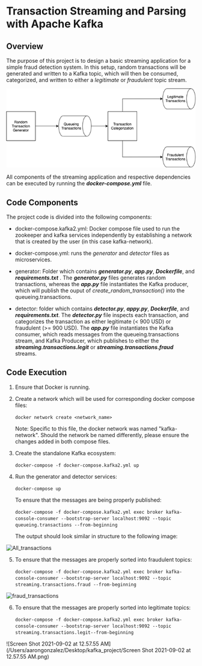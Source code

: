 # Transaction Streaming and Parsing with Apache Kafka

## Overview

The purpose of this project is to design a basic streaming application for a simple fraud detection system.  In this setup, random transactions will be generated and written to a Kafka topic, which will then be consumed, categorized, and written to either a *legitimate* or *fraudulent* topic stream.



![kafka_mini](https://github.com/Aaron-O-Gonzalez/springboard/blob/main/kafka_project/kafka_mini.png)



All components of the streaming application and respective dependencies can be executed by running the ***docker-compose.yml*** file.

## Code Components

The project code is divided into the following components:

- docker-compose.kafka2.yml: Docker compose file used to run the zookeeper and kafka services independently by establishing a network that is created by the user (in this case kafka-network). 

- docker-compose.yml: runs the *generator* and *detector* files as microservices. 

- generator: Folder which contains ***generator.py***, ***app.py***, ***Dockerfile***, and ***requirements.txt*** . The ***generator.py*** files generates random transactions, whereas the ***app.py*** file instantiates the Kafka producer, which will publish the ouput of *create_random_transaction()* into the queueing.transactions.

- detector: folder which contains ***detector.py***, ***appy.py***, ***Dockerfile***, and ***requirements.txt***. The ***detector.py*** file inspects each transaction, and categorizes the transaction as either legitimate (< 900 USD) or fraudulent (>= 900 USD). The ***app.py*** file instantiates the Kafka consumer, which reads messages from the queueing.transactions stream, and Kafka Producer, which publishes to either the ***streaming.transactions.legit*** or ***streaming.transactions.fraud*** streams.

  

## Code Execution

1. Ensure that Docker is running.

2. Create a network which will be used for corresponding docker compose files: 

   ```docker network create <network_name>```

   Note: Specific to this file, the docker network was named "kafka-network". Should the network be named differently, please ensure the changes added in both compose files.

3. Create the standalone Kafka ecosystem:

   ```docker-compose -f docker-compose.kafka2.yml up```

4. Run the generator and detector services:

   ```docker-compose up```

   To ensure that the messages are being properly published:

   ```docker-compose -f docker-compose.kafka2.yml exec broker kafka-console-consumer --bootstrap-server localhost:9092 --topic queueing.transactions --from-beginning```

   The output should look similar in structure to the following image:

![All_transactions](/Users/aarongonzalez/Desktop/kafka_project/All_transactions.png)



5. To ensure that the messages are properly sorted into fraudulent topics:

   ```docker-compose -f docker-compose.kafka2.yml exec broker kafka-console-consumer --bootstrap-server localhost:9092 --topic streaming.transactions.fraud --from-beginning```



![fraud_transactions](https://github.com/Aaron-O-Gonzalez/springboard/blob/main/kafka_project/Screen%20Shot%202021-09-02%20at%2012.55.49%20AM.png)

6. To ensure that the messages are properly sorted into legitimate topics:

   ```docker-compose -f docker-compose.kafka2.yml exec broker kafka-console-consumer --bootstrap-server localhost:9092 --topic streaming.transactions.legit--from-beginning```

   

![Screen Shot 2021-09-02 at 12.57.55 AM](/Users/aarongonzalez/Desktop/kafka_project/Screen Shot 2021-09-02 at 12.57.55 AM.png)
